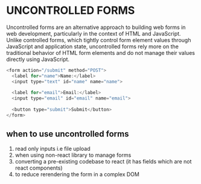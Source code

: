 # UNCONTROLLED FORMS

Uncontrolled forms are an alternative approach to building web forms in web development, particularly in the context of HTML and JavaScript. Unlike controlled forms, which tightly control form element values through JavaScript and application state, uncontrolled forms rely more on the traditional behavior of HTML form elements and do not manage their values directly using JavaScript.

```js
<form action="/submit" method="POST">
  <label for="name">Name:</label>
  <input type="text" id="name" name="name">
  
  <label for="email">Email:</label>
  <input type="email" id="email" name="email">
  
  <button type="submit">Submit</button>
</form>

```

## when to use uncontrolled forms

1. read only inputs i.e file upload
2. when using non-react library to manage forms
3. converting a pre-existing codebase to react (it has fields which are not react components)
4. to reduce rerendering the form in a complex DOM